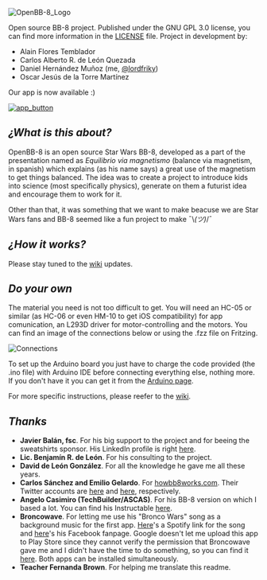 ![OpenBB-8_Logo](https://i.imgur.com/PMfEg5f.jpg)

Open source BB-8 project.
Published under the GNU GPL 3.0 license, you can find more information in the [LICENSE](https://github.com/lordfriky/OpenBB-8/blob/master/LICENSE) file.
Project in development by:
- Alain Flores Temblador
- Carlos Alberto R. de León Quezada
- Daniel Hernández Muñoz (me, [@lordfriky](https://github.com/lordfriky))
- Oscar Jesús de la Torre Martínez

Our app is now available :)

[![app_button](https://i.imgur.com/EMgv32d.png)](https://play.google.com/store/apps/details?id=appinventor.ai_lord_friky_43.BB8_Controller)
## _¿What is this about?_
OpenBB-8 is an open source Star Wars BB-8, developed as a part of the presentation named as *Equilibrio via magnetismo* (balance via magnetism, in spanish) which explains (as his name says) a great use of the magnetism to get things balanced. The idea was to create a project to introduce kids into science (most specifically physics), generate on them a futurist idea and encourage them to work for it.

Other than that, it was something that we want to make beacuse we are Star Wars fans and BB-8 seemed like a fun project to make ¯\\_(ツ)_/¯
## _¿How it works?_
Please stay tuned to the [wiki](https://github.com/lordfriky/OpenBB-8/wiki) updates.
## _Do your own_
The material you need is not too difficult to get. You will need an HC-05 or similar (as HC-06 or even HM-10 to get iOS compatibility) for app comunication, an L293D driver for motor-controlling and the motors. You can find an image of the connections below or using the .fzz file on Fritzing.

![Connections](https://i.imgur.com/QsUUK1H.png)

To set up the Arduino board you just have to charge the code provided (the .ino file) with Arduino IDE before connecting everything else, nothing more. If you don't have it you can get it from the [Arduino page](https://www.arduino.cc/en/Main/Software).

For more specific instructions, please reefer to the [wiki](https://github.com/lordfriky/OpenBB-8/wiki).
## _Thanks_
- **Javier Balán, fsc**. For his big support to the project and for beeing the sweatshirts sponsor. His LinkedIn profile is right [here](https://mx.linkedin.com/in/javierbalan).
- **Lic. Benjamín R. de León**. For his consulting to the project.
- **David de León González**. For all the knowledge he gave me all these years.
- **Carlos Sánchez and Emilio Gelardo**. For [howbb8works.com](https://howbb8works.com/). Their Twitter accounts are [here](https://twitter.com/chocotuits) and [here](https://twitter.com/egpjet3d), respectively.
- **Angelo Casimiro (TechBuilder/ASCAS)**. For his BB-8 version on which I based a lot. You can find his Instructable [here](http://www.instructables.com/id/DIY-Life-Size-Phone-Controlled-BB8-Droid/).
- **Broncowave**. For letting me use his "Bronco Wars" song as a background music for the first app. [Here](https://open.spotify.com/track/7FQt5hgMTuhlvUms06b0oW?si=x3ozh1LBTqei23WEM3TcPQ)'s a Spotify link for the song and [here](https://www.facebook.com/broncowave/)'s his Facebook fanpage. Google doesn't let me upload this app to Play Store since they cannot verify the permission that Broncowave gave me and I didn't have the time to do something, so you can find it [here](https://drive.google.com/file/d/1vvk3dMcRRRZtObCZGS_xWYPjvbmcSQy9/view?usp=sharing). Both apps can be installed simultaneously.
- **Teacher Fernanda Brown**. For helping me translate this readme.
